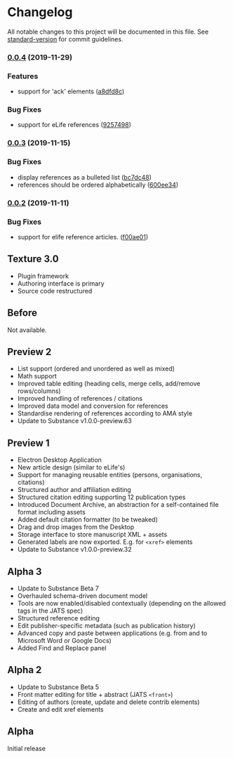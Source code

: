 # Changelog

All notable changes to this project will be documented in this file. See [standard-version](https://github.com/conventional-changelog/standard-version) for commit guidelines.

### [0.0.4](https://github.com/libero/texture/compare/v0.0.3...v0.0.4) (2019-11-29)


### Features

* support for 'ack' elements ([a8dfd8c](https://github.com/libero/texture/commit/a8dfd8c6b2315c9a92b87df76f5789cb35647875))


### Bug Fixes

* support for eLife references ([9257498](https://github.com/libero/texture/commit/925749887eb3a15bcb011d1b34cc33d3588a1ecc))

### [0.0.3](https://github.com/libero/texture/compare/v0.0.2...v0.0.3) (2019-11-15)


### Bug Fixes

* display references as a bulleted list ([bc7dc48](https://github.com/libero/texture/commit/bc7dc4844e3868a30597b723aedc02b6241bbdeb))
* references should be ordered alphabetically ([600ee34](https://github.com/libero/texture/commit/600ee341bb69879449d7c660b9ce6939730ca69d))

### [0.0.2](https://github.com/libero/texture/compare/v2.0.1...v0.0.2) (2019-11-11)


### Bug Fixes

* support for elife reference articles. ([f00ae01](https://github.com/libero/texture/commit/f00ae012ed6cced7cc6907557c741b596af5aacc))

## Texture 3.0

- Plugin framework
- Authoring interface is primary
- Source code restructured

## Before

Not available.

## Preview 2

- List support (ordered and unordered as well as mixed)
- Math support
- Improved table editing (heading cells, merge cells, add/remove rows/columns)
- Improved handling of references / citations
- Improved data model and conversion for references
- Standardise rendering of references according to AMA style
- Update to Substance v1.0.0-preview.63

## Preview 1

- Electron Desktop Application
- New article design (similar to eLife's)
- Support for managing reusable entities (persons, organisations, citations)
- Structured author and affiliation editing
- Structured citation editing supporting 12 publication types
- Introduced Document Archive, an abstraction for a self-contained file format including assets
- Added default citation formatter (to be tweaked)
- Drag and drop images from the Desktop
- Storage interface to store manuscript XML + assets
- Generated labels are now exported. E.g. for `<xref>` elements
- Update to Substance v1.0.0-preview.32

## Alpha 3

- Update to Substance Beta 7
- Overhauled schema-driven document model
- Tools are now enabled/disabled contextually (depending on the allowed tags in the JATS spec)
- Structured reference editing
- Edit publisher-specific metadata (such as publication history)
- Advanced copy and paste between applications (e.g. from and to Microsoft Word or Google Docs)
- Added Find and Replace panel

## Alpha 2

- Update to Substance Beta 5
- Front matter editing for title + abstract (JATS `<front>`)
- Editing of authors (create, update and delete contrib elements)
- Create and edit xref elements

## Alpha

Initial release

